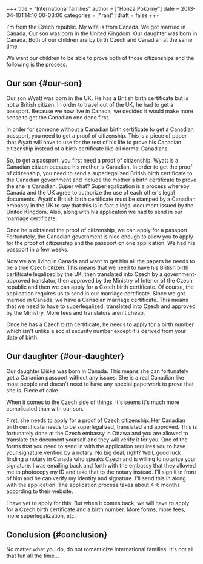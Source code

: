 +++
title = "International families"
author = ["Honza Pokorny"]
date = 2013-04-10T14:10:00-03:00
categories = ["rant"]
draft = false
+++

I'm from the Czech republic. My wife is from Canada. We got married in
Canada. Our son was born in the United Kingdom. Our daughter was born in
Canada. Both of our children are by birth Czech and Canadian at the same time.

We want our children to be able to prove both of those citizenships and the
following is the process.

## Our son {#our-son}

Our son Wyatt was born in the UK. He has a British birth certificate but is
not a British citizen. In order to travel out of the UK, he had to get a
passport. Because we now live in Canada, we decided it would make more sense
to get the Canadian one done first.

In order for someone without a Canadian birth certificate to get a Canadian
passport, you need to get a proof of citizenship. This is a piece of paper
that Wyatt will have to use for the rest of his life to prove his Canadian
citizenship instead of a birth certificate like all normal Canadians.

So, to get a passport, you first need a proof of citizenship. Wyatt is a
Canadian citizen because his mother is Canadian. In order to get the proof of
citizenship, you need to send a superlegalized British birth certificate to the
Canadian government and include the mother's birth certificate to prove the she
is Canadian. Super what? Superlegalization is a process whereby Canada and
the UK agree to authorize the use of each other's legal documents. Wyatt's
British birth certificate must be stamped by a Canadian embassy in the UK to
say that this is in fact a legal document issued by the United Kingdom. Also,
along with his application we had to send in our marriage certificate.

Once he's obtained the proof of citizenship, we can apply for a passport.
Fortunately, the Canadian government is nice enough to allow you to apply for
the proof of citizenship and the passport on one application. We had his
passport in a few weeks.

Now we are living in Canada and want to get him all the papers he needs to be a
true Czech citizen. This means that we need to have his British birth
certificate legalized by the UK, then translated into Czech by a
government-approved translator, then approved by the Ministry of Interior of
the Czech republic and then we can apply for a Czech birth certificate. Of
course, the application requires us to send in our marriage certificate. Since
we got married in Canada, we have a Canadian marriage certificate. This means
that we need to have to superlegalized, translated into Czech and approved by
the Ministry. More fees and translators aren't cheap.

Once he has a Czech birth certificate, he needs to apply for a birth number
which isn't unlike a social security number except it's derived from your date
of birth.

## Our daughter {#our-daughter}

Our daughter Eliška was born in Canada. This means she can fortunately get a
Canadian passport without any issues. She is a real Canadian like most people
and doesn't need to have any special paperwork to prove that she is. Piece of
cake.

When it comes to the Czech side of things, it's seems it's much more
complicated than with our son.

First, she needs to apply for a proof of Czech citizenship. Her Canadian birth
certificate needs to be superlegalized, translated and approved. This is
fortunately done at the Czech embassy in Ottawa and you are allowed to
translate the document yourself and they will verify it for you. One of the
forms that you need to send in with the application requires you to have your
signature verified by a notary. No big deal, right? Well, good luck finding a
notary in Canada who speaks Czech and is willing to notarize your signature. I
was emailing back and forth with the embassy that they allowed me to photocopy
my ID and take that to the notary instead. I'll sign it in front of him and he
can verify my identity and signature. I'll send this in along with the
application. The application process takes about 4-6 months according to their
website.

I have yet to apply for this. But when it comes back, we will have to apply
for a Czech birth certificate and a birth number. More forms, more fees, more
superlegalization, etc.

## Conclusion {#conclusion}

No matter what you do, do not romanticize international families. It's not all
that fun all the time...
